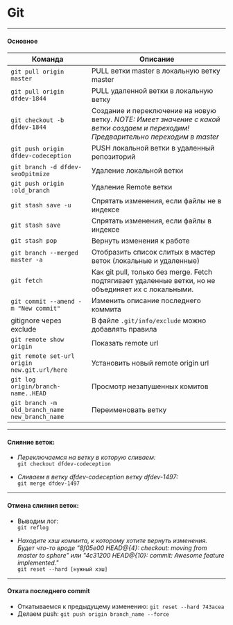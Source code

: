 # Git

---

#### Основное

| Команда | Описание |
| ------- | -------- |
| `git pull origin master` | PULL ветки master в локальную ветку master |
| `git pull origin dfdev-1844` | PULL удаленной ветки в локальную ветку |
| `git checkout -b dfdev-1844` | Создание и переключение на новую ветку. *NOTE: Имеет значение с какой ветки создаем и переходим! Предварительно переходим в master* |
| `git push origin dfdev-codeception` | PUSH локальной ветки в удаленный репозиторий |
| `git branch -d dfdev-seoOpitmize` | Удаление локальной ветки |
| `git push origin :old_branch ` | Удаление Remote ветки |
| `git stash save -u` | Спрятать изменения, если файлы не в индексе |
| `git stash save` | Спрятать изменения, если файлы в индексе |
| `git stash pop` | Вернуть изменения к работе |
| `git branch --merged master -a` | Отобразить список слитых в мастер веток (локальные и удаленные) |
| `git fetch` | Как git pull, только без merge. Fetch подтягивает удаленные ветки, но не объединяет их с локальными. |
| `git commit --amend -m "New commit"` | Изменить описание последнего коммита |
| gitignore через exclude | В файле `.git/info/exclude` можно добавлять правила |
| `git remote show origin` | Показать remote url |
| `git remote set-url origin new.git.url/here` | Установить новый remote origin url |
| `git log origin/branch-name..HEAD` | Просмотр незапушенных комитов |
| `git branch -m old_branch_name new_branch_name` | Переименовать ветку |

---

#### Слияние веток:
- *Переключаемся на ветку в которую сливаем:*  
  `git checkout dfdev-codeception`

- *Сливаем в ветку dfdev-codeception ветку dfdev-1497:*  
  `git merge dfdev-1497`

---

#### Отмена слияния веток:

- Выводим лог:  
  `git reflog`

- *Находите хэш коммита, к которому хотите вернуть изменения. Будет что-то вроде "8f05e00 HEAD@{4}: checkout: moving from
  master to sphere" или "4c31200 HEAD@{10}: commit: Awesome feature implemented."*  
  `git reset --hard [нужный хэш]`
  
---

#### Отката последнего commit

- Откатываемся к предыдущему изменению: `git reset --hard 743acea`
- Делаем push: `git push origin branch_name --force`